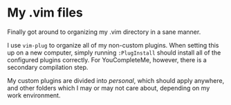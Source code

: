 My .vim files
=============

Finally got around to organizing my .vim directory in a sane manner.

I use `vim-plug` to organize all of my non-custom plugins. When setting this up on a new computer, simply running `:PlugInstall` should install all of the configured plugins correctly. For YouCompleteMe, however, there is a secondary compilation step.

My custom plugins are divided into _personal_, which should apply anywhere, and other folders which I may or may not care about, depending on my work environment.

